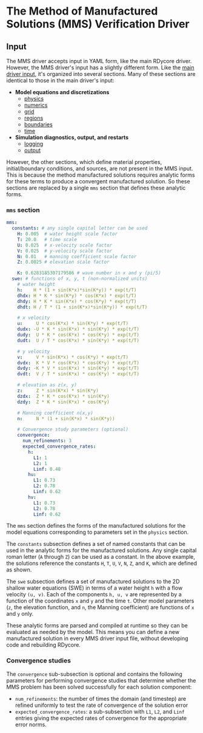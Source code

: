 # The Method of Manufactured Solutions (MMS) Verification Driver

## Input

The MMS driver accepts input in YAML form, like the main RDycore driver. However,
the MMS driver's input has a ѕlightly different form. Like the [main driver input](input.md),
it's organized into several sections. Many of these sections are identical to
those in the main driver's input:

* **Model equations and discretizations**
    * [physics](input.md#physics)
    * [numerics](input.md#numerics)
    * [grid](input.md#grid)
    * [regions](input.md#regions)
    * [boundaries](input.md#boundaries)
    * [time](input.md#time)
* **Simulation diagnostics, output, and restarts**
    * [logging](input.md#logging)
    * [output](input.md#output)

However, the other sections, which define material properties, initial/boundary
conditions, and sources, are not present in the MMS input. This is because the
method manufactured solutions requires analytic forms for these terms to produce
a convergent manufactured solution. So these sections are replaced by a single
`mms` section that defines these analytic forms.

### `mms` section

```yaml
mms:
  constants: # any single capital letter can be used
    H: 0.005  # water height scale factor
    T: 20.0   # time scale
    U: 0.025  # x-velocity scale factor
    V: 0.025  # y-velocity scale factor
    N: 0.01   # manning coefficient scale factor
    Z: 0.0025 # elevation scale factor

    K: 0.6283185307179586 # wave number in x and y (pi/5)
  swe: # functions of x, y, t (non-normalized units)
    # water height
    h:    H * (1 + sin(K*x)*sin(K*y)) * exp(t/T)
    dhdx: H * K * sin(K*y) * cos(K*x) * exp(t/T)
    dhdy: H * K * sin(K*x) * cos(K*y) * exp(t/T)
    dhdt: H / T * (1 + sin(K*x)*sin(K*y)) * exp(t/T)

    # x velocity
    u:     U * cos(K*x) * sin(K*y) * exp(t/T)
    dudx: -U * K * sin(K*x) * sin(K*y) * exp(t/T)
    dudy:  U * K * cos(K*x) * cos(K*y) * exp(t/T)
    dudt:  U / T * cos(K*x) * sin(K*y) * exp(t/T)

    # y velocity
    v:     V * sin(K*x) * cos(K*y) * exp(t/T)
    dvdx:  K * V * cos(K*x) * cos(K*y) * exp(t/T)
    dvdy: -K * V * sin(K*x) * sin(K*y) * exp(t/T)
    dvdt:  V / T * sin(K*x) * cos(K*y) * exp(t/T)

    # elevation as z(x, y)
    z:     Z * sin(K*x) * sin(K*y)
    dzdx:  Z * K * cos(K*x) * sin(K*y)
    dzdy:  Z * K * sin(K*x) * cos(K*y)

    # Manning coefficient n(x,y)
    n:     N * (1 + sin(K*x) * sin(K*y))

    # Convergence study parameters (optional)
    convergence:
      num_refinements: 3
      expected_convergence_rates:
        h:
          L1: 1
          L2: 1
          Linf: 0.48
        hu:
          L1: 0.73
          L2: 0.78
          Linf: 0.62
        hv:
          L1: 0.73
          L2: 0.78
          Linf: 0.62
```

The `mms` section defines the forms of the manufactured solutions for the
model equations corresponding to parameters set in the `physics` section.

The `constants` subsection defineѕ a set of named constants that can be used
in the analytic forms for the manufactured solutions. Any single capital roman
letter (`A` through `Z`) can be used as a constant. In the above example, the
solutions reference the constants `H`, `T`, `U`, `V`, `N`, `Z`, and `K`, which
are defined as shown.

The `swe` subsection defines a set of manufactured solutions to the 2D shallow
water equations (SWE) in terms of a water height `h` with a flow velocity
`(u, v)`. Each of the components `h, u, v` are represented by a function of the
coordinates `x` and `y` and the time `t`. Other model parameters (`z`, the
elevation function, and `n`, the Manning coefficient) are functions of `x` and
`y` only.

These analytic forms are parsed and compiled at runtime so they can be evaluated
as needed by the model. This means you can define a new manufactured solution in
every MMS driver input file, without developing code and rebuilding RDycore.

### Convergence studies

The `convergence` sub-subsection is optional and contains the following
parameters for performing convergence studies that determine whether the MMS
problem has been solved successfully for each solution component:

* `num_refinements`: the number of times the domain (and timestep) are refined
  uniformly to test the rate of convergence of the solution error
* `expected_convergence_rates`: a sub-subsection with `L1`, `L2`, and `Linf`
  entries giving the expected rates of convergence for the appropriate error
  norms.
